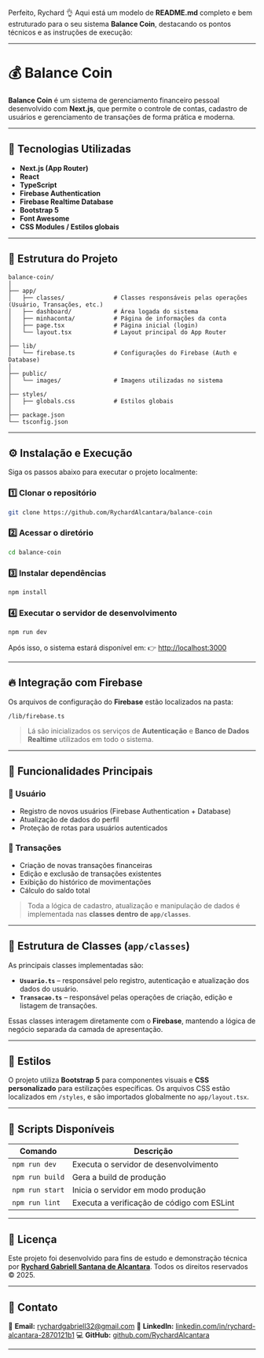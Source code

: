 Perfeito, Rychard 👌
Aqui está um modelo de **README.md** completo e bem estruturado para o seu sistema **Balance Coin**, destacando os pontos técnicos e as instruções de execução:

---

# 💰 Balance Coin

**Balance Coin** é um sistema de gerenciamento financeiro pessoal desenvolvido com **Next.js**, que permite o controle de contas, cadastro de usuários e gerenciamento de transações de forma prática e moderna.

---

## 🚀 Tecnologias Utilizadas

* **Next.js (App Router)**
* **React**
* **TypeScript**
* **Firebase Authentication**
* **Firebase Realtime Database**
* **Bootstrap 5**
* **Font Awesome**
* **CSS Modules / Estilos globais**

---

## 📂 Estrutura do Projeto

```
balance-coin/
│
├── app/
│   ├── classes/              # Classes responsáveis pelas operações (Usuário, Transações, etc.)
│   ├── dashboard/            # Área logada do sistema
│   ├── minhaconta/           # Página de informações da conta
│   ├── page.tsx              # Página inicial (login)
│   └── layout.tsx            # Layout principal do App Router
│
├── lib/
│   └── firebase.ts           # Configurações do Firebase (Auth e Database)
│
├── public/
│   └── images/               # Imagens utilizadas no sistema
│
├── styles/
│   ├── globals.css           # Estilos globais
│
├── package.json
└── tsconfig.json
```

---

## ⚙️ Instalação e Execução

Siga os passos abaixo para executar o projeto localmente:

### 1️⃣ Clonar o repositório

```bash
git clone https://github.com/RychardAlcantara/balance-coin
```

### 2️⃣ Acessar o diretório

```bash
cd balance-coin
```

### 3️⃣ Instalar dependências

```bash
npm install
```

### 4️⃣ Executar o servidor de desenvolvimento

```bash
npm run dev
```

Após isso, o sistema estará disponível em:
👉 [http://localhost:3000](http://localhost:3000)

---

## 🔥 Integração com Firebase

Os arquivos de configuração do **Firebase** estão localizados na pasta:

```
/lib/firebase.ts
```

> Lá são inicializados os serviços de **Autenticação** e **Banco de Dados Realtime** utilizados em todo o sistema.

---

## 🧩 Funcionalidades Principais

### 👤 Usuário

* Registro de novos usuários (Firebase Authentication + Database)
* Atualização de dados do perfil
* Proteção de rotas para usuários autenticados

### 💸 Transações

* Criação de novas transações financeiras
* Edição e exclusão de transações existentes
* Exibição do histórico de movimentações
* Cálculo do saldo total

> Toda a lógica de cadastro, atualização e manipulação de dados é implementada nas **classes dentro de `app/classes`**.

---

## 🧠 Estrutura de Classes (`app/classes`)

As principais classes implementadas são:

* **`Usuario.ts`** – responsável pelo registro, autenticação e atualização dos dados do usuário.
* **`Transacao.ts`** – responsável pelas operações de criação, edição e listagem de transações.

Essas classes interagem diretamente com o **Firebase**, mantendo a lógica de negócio separada da camada de apresentação.

---

## 🎨 Estilos

O projeto utiliza **Bootstrap 5** para componentes visuais e **CSS personalizado** para estilizações específicas.
Os arquivos CSS estão localizados em `/styles`, e são importados globalmente no `app/layout.tsx`.

---

## 🧪 Scripts Disponíveis

| Comando         | Descrição                                  |
| --------------- | ------------------------------------------ |
| `npm run dev`   | Executa o servidor de desenvolvimento      |
| `npm run build` | Gera a build de produção                   |
| `npm run start` | Inicia o servidor em modo produção         |
| `npm run lint`  | Executa a verificação de código com ESLint |

---

## 🧾 Licença

Este projeto foi desenvolvido para fins de estudo e demonstração técnica por [**Rychard Gabriell Santana de Alcantara**](https://www.linkedin.com/in/rychard-alcantara-2870121b1/).
Todos os direitos reservados © 2025.

---

## 💬 Contato

📧 **Email:** [rychardgabriell32@gmail.com](mailto:rychardgabriell32@gmail.com)
💼 **LinkedIn:** [linkedin.com/in/rychard-alcantara-2870121b1](https://www.linkedin.com/in/rychard-alcantara-2870121b1)
💻 **GitHub:** [github.com/RychardAlcantara](https://github.com/RychardAlcantara)

---
